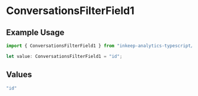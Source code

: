 # ConversationsFilterField1

## Example Usage

```typescript
import { ConversationsFilterField1 } from "inkeep-analytics-typescript/models/components";

let value: ConversationsFilterField1 = "id";
```

## Values

```typescript
"id"
```